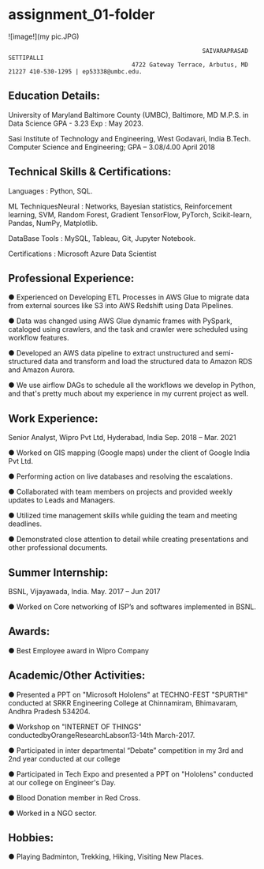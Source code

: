 # assignment_01-folder

![image!](my pic.JPG)

                                                           SAIVARAPRASAD SETTIPALLI
                                       4722 Gateway Terrace, Arbutus, MD 21227 410-530-1295 | ep53338@umbc.edu.            

## Education Details:

University of Maryland Baltimore County (UMBC), Baltimore, MD
M.P.S. in Data Science GPA - 3.23                                                           Exp : May 2023.

Sasi Institute of Technology and Engineering, West Godavari, India B.Tech.
Computer Science and Engineering; GPA – 3.08/4.00                                                 April 2018

## Technical Skills & Certifications: 

Languages : Python, SQL.                                      
 
ML TechniquesNeural : Networks, Bayesian statistics, Reinforcement learning, SVM, Random Forest, Gradient TensorFlow, PyTorch, Scikit-learn, Pandas, NumPy, Matplotlib.

DataBase Tools : MySQL, Tableau, Git, Jupyter Notebook. 

Certifications : Microsoft Azure Data Scientist

## Professional Experience:

● Experienced on Developing ETL Processes in AWS Glue to migrate data from external sources like S3 into AWS Redshift using Data Pipelines.

● Data was changed using AWS Glue dynamic frames with PySpark, cataloged using crawlers, and the task and crawler were scheduled using workflow features.

● Developed an AWS data pipeline to extract unstructured and semi-structured data and transform and load the structured data to Amazon RDS and Amazon Aurora.

● We use airflow DAGs to schedule all the workflows we develop in Python, and that's pretty much about my experience in my current project as well.

## Work Experience:

Senior Analyst, Wipro Pvt Ltd, Hyderabad, India Sep. 2018 – Mar. 2021

● Worked on GIS mapping (Google maps) under the client of Google India Pvt Ltd.

● Performing action on live databases and resolving the escalations.

● Collaborated with team members on projects and provided weekly updates to Leads and Managers.

● Utilized time management skills while guiding the team and meeting deadlines.

● Demonstrated close attention to detail while creating presentations and other professional documents.

## Summer Internship:

BSNL, Vijayawada, India.         May. 2017 – Jun 2017

● Worked on Core networking of ISP’s and softwares implemented in BSNL.

## Awards:

● Best Employee award in Wipro Company

## Academic/Other Activities:

● Presented a PPT on "Microsoft Hololens" at TECHNO-FEST "SPURTHI" conducted at SRKR Engineering College at Chinnamiram, Bhimavaram, Andhra Pradesh 534204.

● Workshop on "INTERNET OF THINGS" conductedbyOrangeResearchLabson13-14th March-2017.

● Participated in inter departmental “Debate” competition in my 3rd and 2nd year conducted at our college

● Participated in Tech Expo and presented a PPT on "Hololens" conducted at our college on Engineer's Day.

● Blood Donation member in Red Cross.

● Worked in a NGO sector.

## Hobbies:

● Playing Badminton, Trekking, Hiking, Visiting New Places.






  
